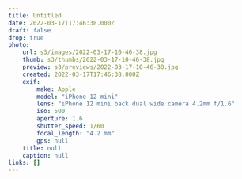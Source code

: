```yaml
---
title: Untitled
date: 2022-03-17T17:46:38.000Z
draft: false
drop: true
photo:
    url: s3/images/2022-03-17-10-46-38.jpg
    thumb: s3/thumbs/2022-03-17-10-46-38.jpg
    preview: s3/previews/2022-03-17-10-46-38.jpg
    created: 2022-03-17T17:46:38.000Z
    exif:
        make: Apple
        model: "iPhone 12 mini"
        lens: "iPhone 12 mini back dual wide camera 4.2mm f/1.6"
        iso: 500
        aperture: 1.6
        shutter_speed: 1/60
        focal_length: "4.2 mm"
        gps: null
    title: null
    caption: null
links: []
---
```

